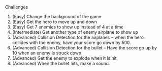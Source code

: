 Challenges

1. (Easy) Change the background of the game
2. (Easy) Get the hero to move up and down
3. (Easy) Get 7 enemies to show up instead of 4 at a time
4. (Intermediate) Get another type of enemy airplane to show up
5. (Advanced) Collision Detection for the airplanes – when the hero collides with the enemy, have your score go down by 500.
6. (Advanced) Collision Detection for the bullet – Have the score go up by 10 when an enemy is struck down. 
7. (Advanced) Get the enemy to explode when it is hit
8. (Advanced) When the bullet hits, make a sound.